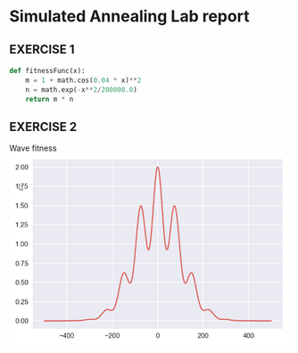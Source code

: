 # Simulated Annealing Lab report
## EXERCISE 1
```Python
def fitnessFunc(x):
    m = 1 + math.cos(0.04 * x)**2
    n = math.exp(-x**2/200000.0)
    return m * n 
```

## EXERCISE 2
Wave fitness
![Wave fitness](https://github.com/cjlise/DSTI-projects/blob/master/python_WaveFitness.png)



